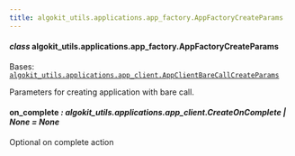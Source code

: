 ```yaml
---
title: algokit_utils.applications.app_factory.AppFactoryCreateParams
---
```


#### _class_ algokit_utils.applications.app_factory.AppFactoryCreateParams

Bases: [`algokit_utils.applications.app_client.AppClientBareCallCreateParams`](/reference/algokit-utils-py/api/applications/app_client/appclientbarecallcreateparams/#algokit_utils.applications.app_client.AppClientBareCallCreateParams)

Parameters for creating application with bare call.

#### on_complete _: algokit_utils.applications.app_client.CreateOnComplete | None_ _= None_

Optional on complete action
